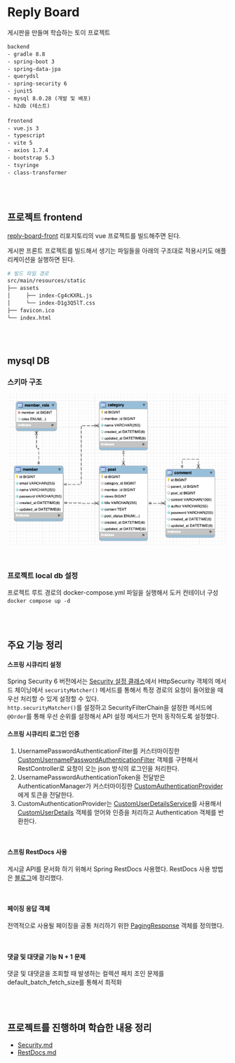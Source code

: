 # Reply Board

게시판을 만들며 학습하는 토이 프로젝트

```txt
backend  
- gradle 8.8
- spring-boot 3
- spring-data-jpa
- querydsl
- spring-security 6
- junit5
- mysql 8.0.28 (개발 및 배포)
- h2db (테스트)

frontend
- vue.js 3
- typescript
- vite 5
- axios 1.7.4
- bootstrap 5.3
- tsyringe
- class-transformer
```
<br/>
<br/>

## 프로젝트 frontend

[reply-board-front](https://github.com/RoodyK/reply-board-front) 리포지토리의 vue 프로젝트를 빌드해주면 된다.
<br/>

게시판 프론트 프로젝트를 빌드해서 생기는 파일들을 아래의 구조대로 적용시키도 애플리케이션을 실행하면 된다. 

```bash
# 빌드 파일 경로
src/main/resources/static
├── assets
│     ├── index-Cg4cKXRL.js
│     └── index-D1g3Q5lT.css
├── favicon.ico
└── index.html
```

<br/>
<br/>

## mysql DB

### 스키마 구조

![db-schema](/src/main/resources/static/images/db-schema.png)

<br/>

### 프로젝트 local db 설정
프로젝트 루트 경로의 docker-compose.yml 파일을 실행해서 도커 컨테이너 구성  
`docker compose up -d`

<br/>
<br/>

## 주요 기능 정리

#### 스프링 시큐리티 설정
Spring Security 6 버전에서는 [Security 설정 클래스](/src/main/java/com/replyboard/config/SecurityConfig.java)에서 HttpSecurity 객체의 메서드 체이닝에서 `securityMatcher()` 메서드를 통해서 특정 경로의 요청이 들어왔을 때 우선 처리할 수 있게 설정할 수 있다.  
`http.securityMatcher()`를 설정하고 SecurityFilterChain을 설정한 메서드에 `@Order`를 통해 우선 순위를 설정해서 API 설정 메서드가 먼저 동작하도록 설정했다.
<br/>

#### 스프링 시큐리티 로그인 인증
1. UsernamePasswordAuthenticationFilter를 커스터마이징한 [CustomUsernamePasswordAuthenticationFilter](/src/main/java/com/replyboard/api/security/filter/CustomUsernamePasswordAuthenticationFilter.java) 객체를 구현해서 RestController로 요청이 오는 json 방식의 로그인을 처리한다.
2. UsernamePasswordAuthenticationToken을 전달받은 AuthenticationManager가 커스터마이징한 [CustomAuthenticationProvider](/src/main/java/com/replyboard/api/security/auth/CustomAuthenticationProvider.java)에게 토큰을 전달한다.
3. CustomAuthenticationProvider는 [CustomUserDetailsService](/src/main/java/com/replyboard/api/security/auth/CustomUserDetailsService.java)를 사용해서 [CustomUserDetails](/src/main/java/com/replyboard/api/security/auth/CustomUserDetails.java) 객체를 얻어와 인증을 처리하고 Authentication 객체를 반환한다.  

<br/>

#### 스프링 RestDocs 사용
게시글 API를 문서화 하기 위해서 Spring RestDocs 사용했다. RestDocs 사용 방법은  [블로그](https://dawncode.tistory.com/13)에 정리했다.

<br/>

#### 페이징 응답 객체
전역적으로 사용될 페이징을 공통 처리하기 위한 [PagingResponse](/src/main/java/com/replyboard/api/dto/PagingResponse.java) 객체를 정의했다.  

<br/>

#### 댓글 및 대댓글 기능 N + 1 문제
댓글 및 대댓글을 조회할 때 발생하는 컬렉션 페치 조인 문제를 default_batch_fetch_size를 통해서 최적화

<br/>
<br/>

## 프로젝트를 진행하며 학습한 내용 정리
- [Security.md](/src/main/resources/study/Security.md)
- [RestDocs.md](/src/main/resources/study/RestDocs.md)